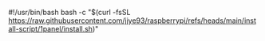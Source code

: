 #!/usr/bin/bash
bash -c "$(curl -fsSL https://raw.githubusercontent.com/jjye93/raspberrypi/refs/heads/main/install-script/1panel/install.sh)"
